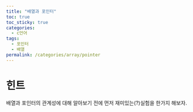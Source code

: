 ```yaml
---
title: "배열과 포인터"
toc: true
toc_sticky: true
categories:
  - c언어
tags:
  - 포인터
  - 배열
permalink: /categories/array/pointer
---
```

# 힌트
배열과 포인터의 관계성에 대해 알아보기 전에 먼저 재미있는(?)실험을 한가지 해보자.<br>
